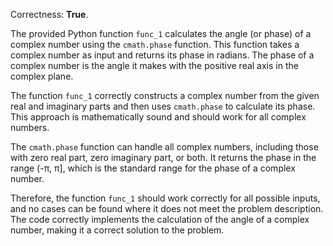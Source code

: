 Correctness: **True**.

The provided Python function `func_1` calculates the angle (or phase) of a complex number using the `cmath.phase` function. This function takes a complex number as input and returns its phase in radians. The phase of a complex number is the angle it makes with the positive real axis in the complex plane.

The function `func_1` correctly constructs a complex number from the given real and imaginary parts and then uses `cmath.phase` to calculate its phase. This approach is mathematically sound and should work for all complex numbers.

The `cmath.phase` function can handle all complex numbers, including those with zero real part, zero imaginary part, or both. It returns the phase in the range (-π, π], which is the standard range for the phase of a complex number.

Therefore, the function `func_1` should work correctly for all possible inputs, and no cases can be found where it does not meet the problem description. The code correctly implements the calculation of the angle of a complex number, making it a correct solution to the problem.